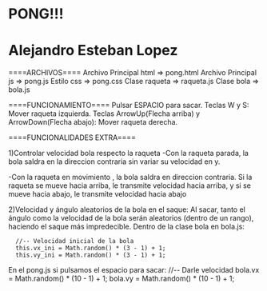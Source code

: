 # PONG!!!
# Alejandro Esteban Lopez

====ARCHIVOS====
Archivo Principal html => pong.html
Archivo Principal js => pong.js
Estilo css => pong.css
Clase raqueta => raqueta.js
Clase bola => bola.js

====FUNCIONAMIENTO====
Pulsar ESPACIO para sacar.
Teclas W y S: Mover raqueta izquierda.
Teclas ArrowUp(Flecha arriba) y ArrowDown(Flecha abajo): Mover raqueta derecha.

====FUNCIONALIDADES EXTRA====

1)Controlar velocidad bola respecto la raqueta
   -Con la raqueta parada, la bola saldra en la direccion contraria sin variar su
   velocidad en y.

   -Con la raqueta en movimiento , la bola saldra en direccion contraria. Si la raqueta se mueve hacia arriba, le transmite velocidad hacia arriba, y si se mueve hacia abajo, le transmite velocidad hacia abajo

2)Velocidad y ángulo aleatorios de la bola en el saque:
  Al sacar, tanto el ángulo como la velocidad de la bola serán aleatorios
  (dentro de un rango), haciendo el saque más impredecible.
  Dentro de la clase bola en bola.js:

      //-- Velocidad inicial de la bola
      this.vx_ini = Math.random() * (3 - 1) + 1;
      this.vy_ini = Math.random() * (3 - 1) + 1;

  En el pong.js si pulsamos el espacio para sacar:
      //-- Darle velocidad
      bola.vx = Math.random() * (10 - 1) + 1;
      bola.vy = Math.random() * (10 - 1) + 1;
